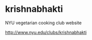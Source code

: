 krishnabhakti
=============

NYU vegetarian cooking club website 

http://www.nyu.edu/clubs/krishnabhakti